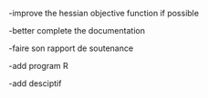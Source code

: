 -improve the hessian objective function if possible  

-better complete the documentation  

-faire son rapport de soutenance  

-add program R  

-add desciptif  

